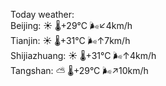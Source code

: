 Today weather:  
Beijing: ☀️   🌡️+29°C 🌬️↙4km/h  
Tianjin: ☀️   🌡️+31°C 🌬️↑7km/h  
Shijiazhuang: ☀️   🌡️+31°C 🌬️↑4km/h  
Tangshan: ⛅️  🌡️+29°C 🌬️↗10km/h  
